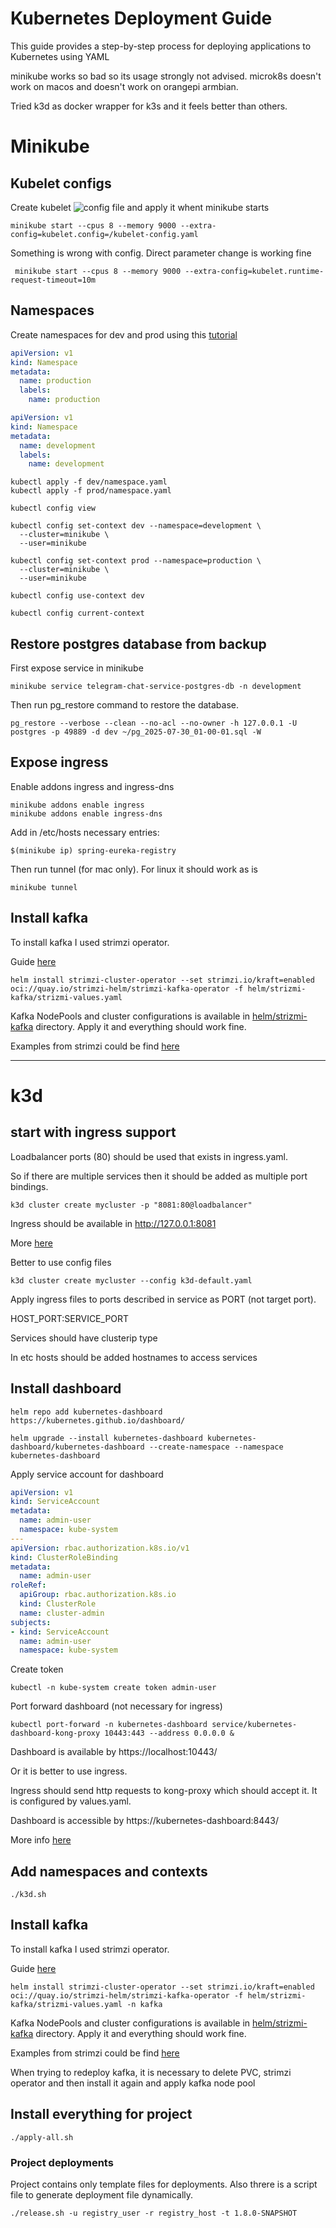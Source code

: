 # Kubernetes Deployment Guide

This guide provides a step-by-step process for deploying applications to Kubernetes using YAML

minikube works so bad so its usage strongly not advised.
microk8s doesn't work on macos and doesn't work on orangepi armbian.

Tried k3d as docker wrapper for k3s and it feels better than others.

# Minikube

## Kubelet configs

Create kubelet ![config](./kubelet-config.yaml) file and apply it whent minikube starts

```shell
minikube start --cpus 8 --memory 9000 --extra-config=kubelet.config=/kubelet-config.yaml
```

Something is wrong with config. Direct parameter change is working fine

```shell
 minikube start --cpus 8 --memory 9000 --extra-config=kubelet.runtime-request-timeout=10m
```

## Namespaces

Create namespaces for dev and prod using this [tutorial](https://kubernetes.io/docs/tutorials/cluster-management/namespaces-walkthrough/)

```yaml
apiVersion: v1
kind: Namespace
metadata:
  name: production
  labels:
    name: production
```

```yaml
apiVersion: v1
kind: Namespace
metadata:
  name: development
  labels:
    name: development

```

```shell
kubectl apply -f dev/namespace.yaml
kubectl apply -f prod/namespace.yaml

kubectl config view

kubectl config set-context dev --namespace=development \
  --cluster=minikube \
  --user=minikube

kubectl config set-context prod --namespace=production \
  --cluster=minikube \
  --user=minikube

kubectl config use-context dev

kubectl config current-context
```

## Restore postgres database from backup

First expose service in minikube

```shell
minikube service telegram-chat-service-postgres-db -n development
```

Then run pg_restore command to restore the database.

```shell
pg_restore --verbose --clean --no-acl --no-owner -h 127.0.0.1 -U postgres -p 49889 -d dev ~/pg_2025-07-30_01-00-01.sql -W
```

## Expose ingress

Enable addons ingress and ingress-dns

```shell
minikube addons enable ingress
minikube addons enable ingress-dns
```

Add in /etc/hosts necessary entries:

```shell
$(minikube ip) spring-eureka-registry
```

Then run tunnel (for mac only). For linux it should work as is

```shell
minikube tunnel
```

## Install kafka 

To install kafka I used strimzi operator. 

Guide [here](https://piotrminkowski.com/2023/11/06/apache-kafka-on-kubernetes-with-strimzi/)

```shell
helm install strimzi-cluster-operator --set strimzi.io/kraft=enabled  oci://quay.io/strimzi-helm/strimzi-kafka-operator -f helm/strizmi-kafka/strizmi-values.yaml
```

Kafka NodePools and cluster configurations is available in [helm/strizmi-kafka](./kafka/strizmi-kafka) directory. Apply it and everything should work fine.

Examples from strimzi could be find [here](https://github.com/strimzi/strimzi-kafka-operator/tree/main/examples)

---

# k3d

## start with ingress support

Loadbalancer ports (80) should be used that exists in ingress.yaml. 

So if there are multiple services then it should be added as multiple port bindings.

```shell
k3d cluster create mycluster -p "8081:80@loadbalancer"
```

Ingress should be available in http://127.0.0.1:8081

More [here](https://k3d.io/v5.3.0/usage/exposing_services/)

Better to use config files

```shell
k3d cluster create mycluster --config k3d-default.yaml
```

Apply ingress files to ports described in service as PORT (not target port).

HOST_PORT:SERVICE_PORT

Services should have clusterip type 

In etc hosts should be added hostnames to access services

## Install dashboard

```shell
helm repo add kubernetes-dashboard https://kubernetes.github.io/dashboard/

helm upgrade --install kubernetes-dashboard kubernetes-dashboard/kubernetes-dashboard --create-namespace --namespace kubernetes-dashboard
```

Apply service account for dashboard

```yaml
apiVersion: v1
kind: ServiceAccount
metadata:
  name: admin-user
  namespace: kube-system
---
apiVersion: rbac.authorization.k8s.io/v1
kind: ClusterRoleBinding
metadata:
  name: admin-user
roleRef:
  apiGroup: rbac.authorization.k8s.io
  kind: ClusterRole
  name: cluster-admin
subjects:
- kind: ServiceAccount
  name: admin-user
  namespace: kube-system
```

Create token

```shell
kubectl -n kube-system create token admin-user
```

Port forward dashboard (not necessary for ingress)

```shell
kubectl port-forward -n kubernetes-dashboard service/kubernetes-dashboard-kong-proxy 10443:443 --address 0.0.0.0 &
```

Dashboard is available by https://localhost:10443/


Or it is better to use ingress.

Ingress should send http requests to kong-proxy which should accept it. It is configured by values.yaml.

Dashboard is accessible by https://kubernetes-dashboard:8443/

More info [here](https://medium.com/@tinhtq97/kubernetes-dashboard-7-x-unknown-error-200-a5be156db23f)


## Add namespaces and contexts

```shell
./k3d.sh
```

## Install kafka 

To install kafka I used strimzi operator. 

Guide [here](https://piotrminkowski.com/2023/11/06/apache-kafka-on-kubernetes-with-strimzi/)

```shell
helm install strimzi-cluster-operator --set strimzi.io/kraft=enabled  oci://quay.io/strimzi-helm/strimzi-kafka-operator -f helm/strizmi-kafka/strizmi-values.yaml -n kafka
```

Kafka NodePools and cluster configurations is available in [helm/strizmi-kafka](./kafka/strizmi-kafka) directory. Apply it and everything should work fine.

Examples from strimzi could be find [here](https://github.com/strimzi/strimzi-kafka-operator/tree/main/examples)


When trying to redeploy kafka, it is necessary to delete PVC, strimzi operator and then install it again and apply kafka node pool

## Install everything for project

```shell
./apply-all.sh
```

### Project deployments 

Project contains only template files for deployments. Also threre is a script file to generate deployment file dynamically.

```shell
./release.sh -u registry_user -r registry_host -t 1.8.0-SNAPSHOT
```


